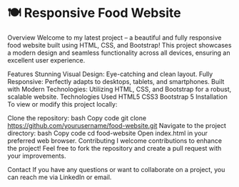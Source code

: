 # 🍽️ Responsive Food Website
Overview
Welcome to my latest project – a beautiful and fully responsive food website built using HTML, CSS, and Bootstrap! This project showcases a modern design and seamless functionality across all devices, ensuring an excellent user experience.

Features
Stunning Visual Design: Eye-catching and clean layout.
Fully Responsive: Perfectly adapts to desktops, tablets, and smartphones.
Built with Modern Technologies: Utilizing HTML, CSS, and Bootstrap for a robust, scalable website.
Technologies Used
HTML5
CSS3
Bootstrap 5
Installation
To view or modify this project locally:

Clone the repository:
bash
Copy code
git clone https://github.com/yourusername/food-website.git
Navigate to the project directory:
bash
Copy code
cd food-website
Open index.html in your preferred web browser.
Contributing
I welcome contributions to enhance the project! Feel free to fork the repository and create a pull request with your improvements.

Contact
If you have any questions or want to collaborate on a project, you can reach me via LinkedIn or email.

